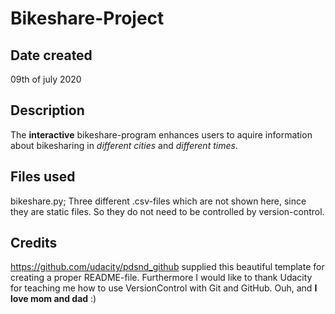 # Bikeshare-Project

## Date created
09th of july 2020

## Description
The **interactive** bikeshare-program enhances users to aquire information about bikesharing in _different cities_ and _different times_.

## Files used
bikeshare.py;
Three different .csv-files which are not shown here, since they are static files. So they do not need to be controlled by version-control.

## Credits
https://github.com/udacity/pdsnd_github supplied this beautiful template for creating a proper README-file. Furthermore I would like to thank Udacity for teaching me how to use VersionControl with Git and GitHub. Ouh, and **I love mom and dad** :)
